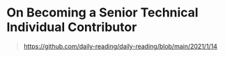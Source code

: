 # On Becoming a Senior Technical Individual Contributor

> https://github.com/daily-reading/daily-reading/blob/main/2021/1/14